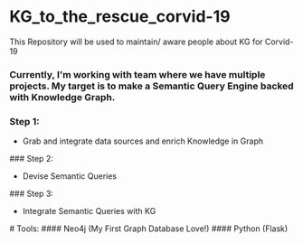 # KG_to_the_rescue_corvid-19
This Repository will be used to maintain/ aware people about KG for Corvid-19
### Currently, I'm working with team where we have multiple projects. My target is to make a Semantic Query Engine backed with Knowledge Graph.
### Step 1:
<ul><li> Grab and integrate data sources and enrich Knowledge in Graph</li></ul>
### Step 2:
<ul><li> Devise Semantic Queries</li></ul>
### Step 3:
<ul><li> Integrate Semantic Queries with KG </li></ul>
# Tools:
#### Neo4j (My First Graph Database Love!)
#### Python (Flask)
